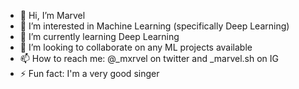 - 👋 Hi, I’m Marvel
- 👀 I’m interested in Machine Learning (specifically Deep Learning) 
- 🌱 I’m currently learning Deep Learning
- 💞️ I’m looking to collaborate on any ML projects available
- 📫 How to reach me: @_mxrvel on twitter and _marvel.sh on IG
- ⚡ Fun fact: I'm a very good singer

<!---
MarvelDL/MarvelDL is a ✨ special ✨ repository because its `README.md` (this file) appears on your GitHub profile.
You can click the Preview link to take a look at your changes.
--->

